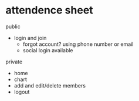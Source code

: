# attendence sheet

public
- login and join
    - forgot account? using phone number or email
    - social login available

private
- home
- chart
- add and edit/delete members
- logout


